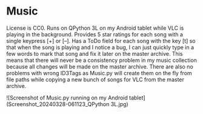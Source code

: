 # Music

License is CC0. Runs on QPython 3L on my Android tablet while VLC is playing in the background. Provides 5 star ratings for each song with a single keypress [+] or [–]. Has a ToDo field for each song with the key [t] so that when the song is playing and I notice a bug, I can just quickly type in a few words to mark that song and fix it later on the master archive. This means that there will never be a consistency problem in my music collection because all changes will be made on the master archive. There are also no problems with wrong ID3Tags as Music.py will create them on the fly from file paths while copying a new bunch of songs for VLC from the master archive.

![Screenshot of Music.py running on my Android tablet](Screenshot_20240328-061123_QPython 3L.jpg)
